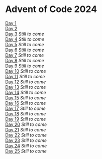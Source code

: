 # Advent of Code 2024
[Day 1](day1)  
[Day 2](day2)  
[Day 3](day3) *Still to come*  
[Day 4](day4) *Still to come*  
[Day 5](day5) *Still to come*  
[Day 6](day6) *Still to come*  
[Day 7](day7) *Still to come*  
[Day 8](day8) *Still to come*  
[Day 9](day9) *Still to come*  
[Day 10](day10) *Still to come*  
[Day 11](day11) *Still to come*  
[Day 12](day12) *Still to come*  
[Day 13](day13) *Still to come*  
[Day 14](day14) *Still to come*  
[Day 15](day15) *Still to come*  
[Day 16](day16) *Still to come*  
[Day 17](day17) *Still to come*  
[Day 18](day18) *Still to come*  
[Day 19](day19) *Still to come*  
[Day 20](day20) *Still to come*  
[Day 21](day21) *Still to come*  
[Day 22](day22) *Still to come*  
[Day 23](day23) *Still to come*  
[Day 24](day24) *Still to come*  
[Day 25](day25) *Still to come*  
